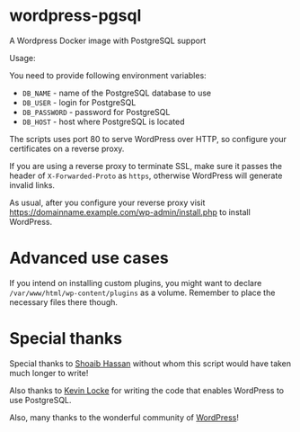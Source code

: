 wordpress-pgsql
===============
A Wordpress Docker image with PostgreSQL support


Usage:

You need to provide following environment variables:

* `DB_NAME` - name of the PostgreSQL database to use
* `DB_USER` - login for PostgreSQL
* `DB_PASSWORD` - password for PostgreSQL
* `DB_HOST` - host where PostgreSQL is located

The scripts uses port 80 to serve WordPress over HTTP, 
so configure your certificates on a reverse proxy.

If you are using a reverse proxy to terminate SSL, make sure it 
passes the header of `X-Forwarded-Proto` as `https`, otherwise
WordPress will generate invalid links.

As usual, after you configure your reverse proxy visit
https://domainname.example.com/wp-admin/install.php to install
WordPress.

# Advanced use cases

If you intend on installing custom plugins, you might want to
declare `/var/www/html/wp-content/plugins` as a volume.
Remember to place the necessary files there though.

# Special thanks

Special thanks to
[Shoaib Hassan](https://medium.com/@shoaibhassan_/install-wordpress-with-postgresql-using-apache-in-5-min-a26078d496fb)
without whom this script would have taken much longer to write!

Also thanks to [Kevin Locke](https://github.com/kevinoid/postgresql-for-wordpress)
for writing the code that enables WordPress to use PostgreSQL.

Also, many thanks to the wonderful community of 
[WordPress](https://wordpress.org/)!
